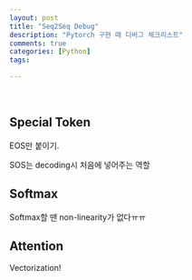 ```yaml
---
layout: post
title: "Seq2Seq Debug"
description: "Pytorch 구현 때 디버그 체크리스트"
comments: true
categories: [Python]
tags:

---
```


<br>



##  Special Token

EOS만 붙이기.

SOS는 decoding시 처음에 넣어주는 역할



## Softmax

Softmax할 땐 non-linearity가 없다ㅠㅠ



## Attention

Vectorization!